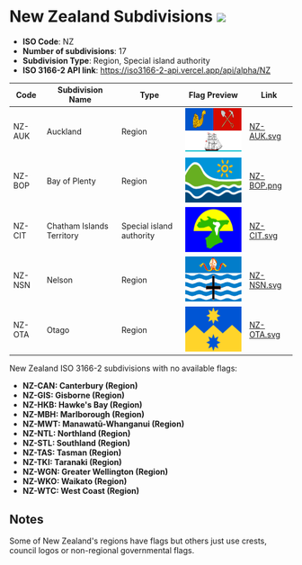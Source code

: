 # New Zealand Subdivisions ![](https://flagcdn.com/h40/nz.png)

- **ISO Code**: NZ
- **Number of subdivisions**: 17
- **Subdivision Type**: Region, Special island authority
- **ISO 3166-2 API link**: https://iso3166-2-api.vercel.app/api/alpha/NZ

| Code  | Subdivision Name         | Type | Flag Preview | Link |
|-------|--------------------------|--------------| -------------- |----------|
| NZ-AUK | Auckland | Region | <img src='https://raw.githubusercontent.com/amckenna41/iso3166-flags/main/iso3166-2-flags/NZ/NZ-AUK.svg' height='80'> | [NZ-AUK.svg](https://raw.githubusercontent.com/amckenna41/iso3166-flags/main/iso3166-2-flags/NZ/NZ-AUK.svg) |
| NZ-BOP | Bay of Plenty | Region | <img src='https://raw.githubusercontent.com/amckenna41/iso3166-flags/main/iso3166-2-flags/NZ/NZ-BOP.png' height='80'> | [NZ-BOP.png](https://raw.githubusercontent.com/amckenna41/iso3166-flags/main/iso3166-2-flags/NZ/NZ-BOP.png) |
| NZ-CIT | Chatham Islands Territory | Special island authority | <img src='https://raw.githubusercontent.com/amckenna41/iso3166-flags/main/iso3166-2-flags/NZ/NZ-CIT.svg' height='80'> | [NZ-CIT.svg](https://raw.githubusercontent.com/amckenna41/iso3166-flags/main/iso3166-2-flags/NZ/NZ-CIT.svg) |
| NZ-NSN | Nelson | Region | <img src='https://raw.githubusercontent.com/amckenna41/iso3166-flags/main/iso3166-2-flags/NZ/NZ-NSN.svg' height='80'> | [NZ-NSN.svg](https://raw.githubusercontent.com/amckenna41/iso3166-flags/main/iso3166-2-flags/NZ/NZ-NSN.svg) |
| NZ-OTA | Otago | Region | <img src='https://raw.githubusercontent.com/amckenna41/iso3166-flags/main/iso3166-2-flags/NZ/NZ-OTA.svg' height='80'> | [NZ-OTA.svg](https://raw.githubusercontent.com/amckenna41/iso3166-flags/main/iso3166-2-flags/NZ/NZ-OTA.svg) |

New Zealand ISO 3166-2 subdivisions with no available flags:

* **NZ-CAN: Canterbury (Region)**
* **NZ-GIS: Gisborne (Region)**
* **NZ-HKB: Hawke's Bay (Region)**
* **NZ-MBH: Marlborough (Region)**
* **NZ-MWT: Manawatū-Whanganui (Region)**
* **NZ-NTL: Northland (Region)**
* **NZ-STL: Southland (Region)**
* **NZ-TAS: Tasman (Region)**
* **NZ-TKI: Taranaki (Region)**
* **NZ-WGN: Greater Wellington (Region)**
* **NZ-WKO: Waikato (Region)**
* **NZ-WTC: West Coast (Region)**

## Notes
Some of New Zealand's regions have flags but others just use crests, council logos or non-regional governmental flags.